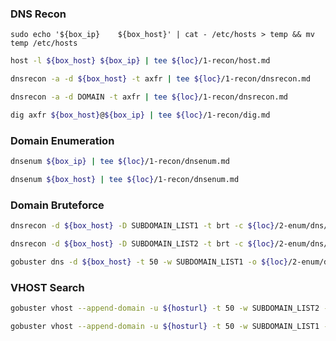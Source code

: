 ### DNS Recon

```
sudo echo '${box_ip}    ${box_host}' | cat - /etc/hosts > temp && mv temp /etc/hosts
```

```bash
host -l ${box_host} ${box_ip} | tee ${loc}/1-recon/host.md
```

```bash
dnsrecon -a -d ${box_host} -t axfr | tee ${loc}/1-recon/dnsrecon.md
```

```bash
dnsrecon -a -d DOMAIN -t axfr | tee ${loc}/1-recon/dnsrecon.md
```

```bash
dig axfr ${box_host}@${box_ip} | tee ${loc}/1-recon/dig.md
```

### Domain Enumeration

```bash
dnsenum ${box_ip} | tee ${loc}/1-recon/dnsenum.md
```

```bash
dnsenum ${box_host} | tee ${loc}/1-recon/dnsenum.md
```

### Domain Bruteforce

```bash
dnsrecon -d ${box_host} -D SUBDOMAIN_LIST1 -t brt -c ${loc}/2-enum/dns/dnsrecon_brute_host_sub1.csv
```

```bash
dnsrecon -d ${box_host} -D SUBDOMAIN_LIST2 -t brt -c ${loc}/2-enum/dns/dnsrecon_brute_host_sub2.csv
```

```bash
gobuster dns -d ${box_host} -t 50 -w SUBDOMAIN_LIST1 -o ${loc}/2-enum/dns/gob_dns_sub1.md
```

### VHOST Search

```bash
gobuster vhost --append-domain -u ${hosturl} -t 50 -w SUBDOMAIN_LIST2 -o ${loc}/2-enum/dns/gob_vhost_sub2.md
```

```bash
gobuster vhost --append-domain -u ${hosturl} -t 50 -w SUBDOMAIN_LIST1 -o ${loc}/2-enum/dns/gob_vhost_sub1.md
```